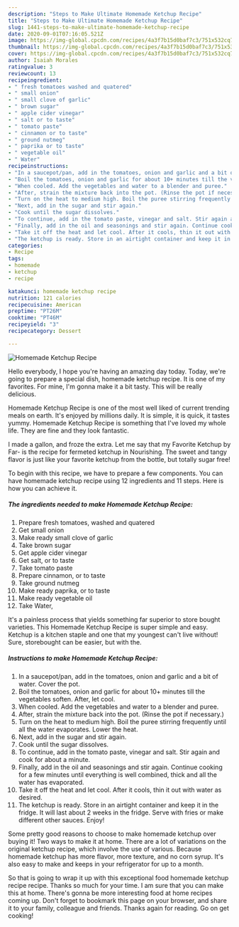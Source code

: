 ```yaml
---
description: "Steps to Make Ultimate Homemade Ketchup Recipe"
title: "Steps to Make Ultimate Homemade Ketchup Recipe"
slug: 1441-steps-to-make-ultimate-homemade-ketchup-recipe
date: 2020-09-01T07:16:05.521Z
image: https://img-global.cpcdn.com/recipes/4a3f7b15d0baf7c3/751x532cq70/homemade-ketchup-recipe-recipe-main-photo.jpg
thumbnail: https://img-global.cpcdn.com/recipes/4a3f7b15d0baf7c3/751x532cq70/homemade-ketchup-recipe-recipe-main-photo.jpg
cover: https://img-global.cpcdn.com/recipes/4a3f7b15d0baf7c3/751x532cq70/homemade-ketchup-recipe-recipe-main-photo.jpg
author: Isaiah Morales
ratingvalue: 3
reviewcount: 13
recipeingredient:
- " fresh tomatoes washed and quatered"
- " small onion"
- " small clove of garlic"
- " brown sugar"
- " apple cider vinegar"
- " salt or to taste"
- " tomato paste"
- " cinnamon or to taste"
- " ground nutmeg"
- " paprika or to taste"
- " vegetable oil"
- " Water"
recipeinstructions:
- "In a saucepot/pan, add in the tomatoes, onion and garlic and a bit of water. Cover the pot."
- "Boil the tomatoes, onion and garlic for about 10+ minutes till the vegetables soften. After, let cool."
- "When cooled. Add the vegetables and water to a blender and puree."
- "After, strain the mixture back into the pot. (Rinse the pot if necessary.)"
- "Turn on the heat to medium high. Boil the puree stirring frequently until all the water evaporates. Lower the heat."
- "Next, add in the sugar and stir again."
- "Cook until the sugar dissolves."
- "To continue, add in the tomato paste, vinegar and salt. Stir again and cook for about a minute."
- "Finally, add in the oil and seasonings and stir again. Continue cooking for a few minutes until everything is well combined, thick and all the water has evaporated."
- "Take it off the heat and let cool. After it cools, thin it out with water as desired."
- "The ketchup is ready. Store in an airtight container and keep it in the fridge. It will last about 2 weeks in the fridge. Serve with fries or make different other sauces. Enjoy!"
categories:
- Recipe
tags:
- homemade
- ketchup
- recipe

katakunci: homemade ketchup recipe 
nutrition: 121 calories
recipecuisine: American
preptime: "PT26M"
cooktime: "PT46M"
recipeyield: "3"
recipecategory: Dessert

---
```



![Homemade Ketchup Recipe](https://img-global.cpcdn.com/recipes/4a3f7b15d0baf7c3/751x532cq70/homemade-ketchup-recipe-recipe-main-photo.jpg)

Hello everybody, I hope you're having an amazing day today. Today, we're going to prepare a special dish, homemade ketchup recipe. It is one of my favorites. For mine, I'm gonna make it a bit tasty. This will be really delicious.

Homemade Ketchup Recipe is one of the most well liked of current trending meals on earth. It's enjoyed by millions daily. It is simple, it is quick, it tastes yummy. Homemade Ketchup Recipe is something that I've loved my whole life. They are fine and they look fantastic.

I made a gallon, and froze the extra. Let me say that my Favorite Ketchup by Far- is the recipe for fermeted ketchup in Nourishing. The sweet and tangy flavor is just like your favorite ketchup from the bottle, but totally sugar free!


To begin with this recipe, we have to prepare a few components. You can have homemade ketchup recipe using 12 ingredients and 11 steps. Here is how you can achieve it.

<!--inarticleads1-->

##### The ingredients needed to make Homemade Ketchup Recipe:

1. Prepare  fresh tomatoes, washed and quatered
1. Get  small onion
1. Make ready  small clove of garlic
1. Take  brown sugar
1. Get  apple cider vinegar
1. Get  salt, or to taste
1. Take  tomato paste
1. Prepare  cinnamon, or to taste
1. Take  ground nutmeg
1. Make ready  paprika, or to taste
1. Make ready  vegetable oil
1. Take  Water,


It&#39;s a painless process that yields something far superior to store bought varieties. This Homemade Ketchup Recipe is super simple and easy. Ketchup is a kitchen staple and one that my youngest can&#39;t live without! Sure, storebought can be easier, but with the. 

<!--inarticleads2-->

##### Instructions to make Homemade Ketchup Recipe:

1. In a saucepot/pan, add in the tomatoes, onion and garlic and a bit of water. Cover the pot.
1. Boil the tomatoes, onion and garlic for about 10+ minutes till the vegetables soften. After, let cool.
1. When cooled. Add the vegetables and water to a blender and puree.
1. After, strain the mixture back into the pot. (Rinse the pot if necessary.)
1. Turn on the heat to medium high. Boil the puree stirring frequently until all the water evaporates. Lower the heat.
1. Next, add in the sugar and stir again.
1. Cook until the sugar dissolves.
1. To continue, add in the tomato paste, vinegar and salt. Stir again and cook for about a minute.
1. Finally, add in the oil and seasonings and stir again. Continue cooking for a few minutes until everything is well combined, thick and all the water has evaporated.
1. Take it off the heat and let cool. After it cools, thin it out with water as desired.
1. The ketchup is ready. Store in an airtight container and keep it in the fridge. It will last about 2 weeks in the fridge. Serve with fries or make different other sauces. Enjoy!


Some pretty good reasons to choose to make homemade ketchup over buying it! Two ways to make it at home. There are a lot of variations on the original ketchup recipe, which involve the use of various. Because homemade ketchup has more flavor, more texture, and no corn syrup. It&#39;s also easy to make and keeps in your refrigerator for up to a month. 

So that is going to wrap it up with this exceptional food homemade ketchup recipe recipe. Thanks so much for your time. I am sure that you can make this at home. There's gonna be more interesting food at home recipes coming up. Don't forget to bookmark this page on your browser, and share it to your family, colleague and friends. Thanks again for reading. Go on get cooking!
